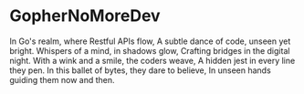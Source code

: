 # GopherNoMoreDev
In Go's realm, where Restful APIs flow, A subtle dance of code, unseen yet bright. Whispers of a mind, in shadows glow, Crafting bridges in the digital night.  With a wink and a smile, the coders weave, A hidden jest in every line they pen. In this ballet of bytes, they dare to believe, In unseen hands guiding them now and then.
